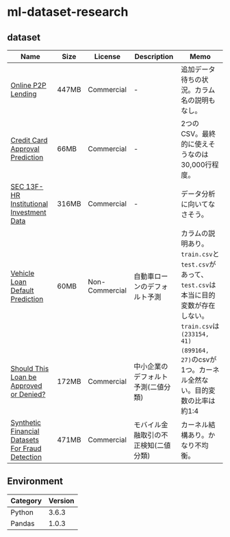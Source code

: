 # ml-dataset-research

## dataset

|Name|Size|License|Description|Memo|
|----|----|----|----|----|
|[Online P2P Lending](https://www.kaggle.com/skihikingkevin/online-p2p-lending)|447MB|Commercial|-|追加データ待ちの状況。カラム名の説明もなし。|
|[Credit Card Approval Prediction](https://www.kaggle.com/rikdifos/credit-card-approval-prediction?select=credit_record.csv)|66MB|Commercial|-|2つのCSV。最終的に使えそうなのは30,000行程度。|
|[SEC 13F-HR Institutional Investment Data](https://www.kaggle.com/aneeshpanoli/sec-13fhr-institutional-investment-data)|316MB|Commercial|-|データ分析に向いてなさそう。|
|[Vehicle Loan Default Prediction](https://www.kaggle.com/avikpaul4u/vehicle-loan-default-prediction)|60MB|Non-Commercial|自動車ローンのデフォルト予測|カラムの説明あり。`train.csv`と`test.csv`があって、`test.csv`は本当に目的変数が存在しない。`train.csv`は`(233154, 41)`|
|[Should This Loan be Approved or Denied?](https://www.kaggle.com/mirbektoktogaraev/should-this-loan-be-approved-or-denied)|172MB|Commercial|中小企業のデフォルト予測(二値分類)|`(899164, 27)`のcsvが1つ。カーネル全然ない。目的変数の比率は約1:4|
|[Synthetic Financial Datasets For Fraud Detection](https://www.kaggle.com/ntnu-testimon/paysim1)|471MB|Commercial|モバイル金融取引の不正検知(二値分類)|カーネル結構あり。かなり不均衡。|

## Environment
|Category|Version|
|----|----|
|Python|3.6.3|
|Pandas|1.0.3|
